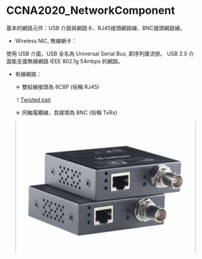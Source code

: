 # CCNA2020_NetworkComponent
基本的網路元件：USB 介面與網路卡、RJ45接頭網路線、BNC接頭網路線。

* Wireless NIC, 無線網卡：

使用 USB 介面，USB 全名為 Universal Serial Bus, 即序列匯流排。
USB 2.0 介面能支援無線網路 IEEE 802.1g 54mbps 的網路。

* 有線網路：

  ＊ 雙絞線接頭為 8C8P (俗稱 RJ45)
  
     ！[Twisted pair](https://raw.githubusercontent.com/QueenieCplusplus/CCNA2020_NetworkComponent/master/RJ45.png)
  
  ＊ 同軸電纜線，其接頭為 BNC (俗稱 TxRx)
  
     ![Coaxial cable](https://raw.githubusercontent.com/QueenieCplusplus/CCNA2020_NetworkComponent/master/TxRx.png)


